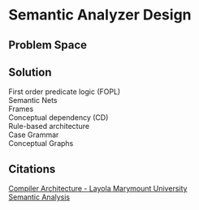 # Semantic Analyzer Design

## Problem Space


## Solution
First order predicate logic (FOPL)  
Semantic Nets  
Frames  
Conceptual dependency (CD)  
Rule-based architecture  
Case Grammar  
Conceptual Graphs  

## Citations
[Compiler Architecture - Layola Marymount University](https://cs.lmu.edu/~ray/notes/compilerarchitecture/)<br/>
[Semantic Analysis](https://www.tutorialspoint.com/natural_language_processing/natural_language_processing_semantic_analysis.htm)<br/>